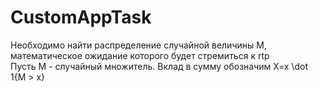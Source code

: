# CustomAppTask
Необходимо найти распределение случайной величины M, математическое ожидание которого будет стремиться к rtp  
Пусть M - случайный множитель. Вклад в сумму обозначим X=x \dot 1\{M > x\}
